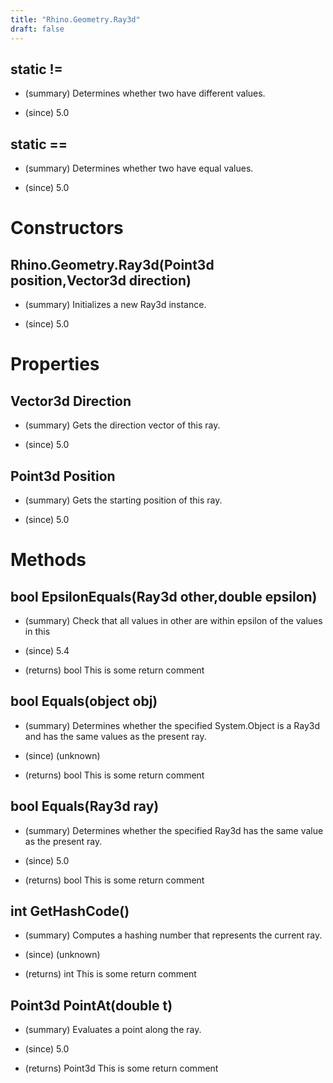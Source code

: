 ```yaml
---
title: "Rhino.Geometry.Ray3d"
draft: false
---
```


## static !=
- (summary) 
     Determines whether two  have different values.
     
- (since) 5.0
## static ==
- (summary) 
     Determines whether two  have equal values.
     
- (since) 5.0
# Constructors
## Rhino.Geometry.Ray3d(Point3d position,Vector3d direction)
- (summary) 
     Initializes a new Ray3d instance.
     
- (since) 5.0
# Properties
## Vector3d Direction
- (summary) 
     Gets the direction vector of this ray.
     
- (since) 5.0
## Point3d Position
- (summary) 
     Gets the starting position of this ray.
     
- (since) 5.0
# Methods
## bool EpsilonEquals(Ray3d other,double epsilon)
- (summary) 
     Check that all values in other are within epsilon of the values in this
     
- (since) 5.4
- (returns) bool This is some return comment
## bool Equals(object obj)
- (summary) 
     Determines whether the specified System.Object is a Ray3d and has the same values as the present ray.
     
- (since) (unknown)
- (returns) bool This is some return comment
## bool Equals(Ray3d ray)
- (summary) 
     Determines whether the specified Ray3d has the same value as the present ray.
     
- (since) 5.0
- (returns) bool This is some return comment
## int GetHashCode()
- (summary) 
     Computes a hashing number that represents the current ray.
     
- (since) (unknown)
- (returns) int This is some return comment
## Point3d PointAt(double t)
- (summary) 
     Evaluates a point along the ray.
     
- (since) 5.0
- (returns) Point3d This is some return comment
